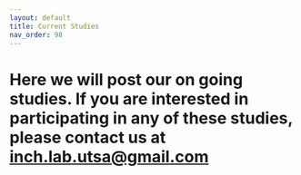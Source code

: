 ```yaml
---
layout: default
title: Current Studies
nav_order: 98
---
```


# Here we will post our on going studies. If you are interested in participating in any of these studies, please contact us at inch.lab.utsa@gmail.com





